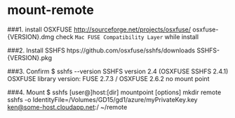 mount-remote
============


###1. install OSXFUSE 
http://sourceforge.net/projects/osxfuse/
osxfuse-{VERSION}.dmg 
check `Mac FUSE Compatibility Layer` while install

###2. Install SSHFS
htps://github.com/osxfuse/sshfs/downloads
SSHFS-{VERSION}.pkg 

###3. Confirm 
$ sshfs --version
SSHFS version 2.4 (OSXFUSE SSHFS 2.4.1)
OSXFUSE library version: FUSE 2.7.3 / OSXFUSE 2.6.2
no mount point

###4. Mount
$ sshfs [user@]host:[dir] mountpoint [options]
mkdir remote
sshfs -o IdentityFile=/Volumes/GD15/gd1/azure/myPrivateKey.key ken@some-host.cloudapp.net:/ ~/remote
